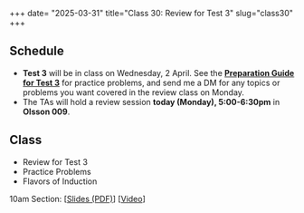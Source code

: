 +++
date= "2025-03-31"
title="Class 30: Review for Test 3"
slug="class30"
+++

## Schedule

- **Test 3** will be in class on Wednesday, 2 April. See the 
[**Preparation Guide for Test 3**](/docs/preptest3.pdf) for practice problems, and send me a DM for any topics or problems you want covered in the review class on Monday.
- The TAs will hold a review session **today (Monday), 5:00-6:30pm** in **Olsson 009**.

## Class

- Review for Test 3
- Practice Problems
- Flavors of Induction

10am Section: [[Slides (PDF)](https://www.dropbox.com/scl/fi/9ysfnm0dohknnide6wzhu/cs2120-class30-dave.pdf?rlkey=83omsv0ztc8efcu5jjwpl41kj&dl=0)] [[Video](https://uva.hosted.panopto.com/Panopto/Pages/Viewer.aspx?id=5ff5c5b0-bdc3-4610-b492-b2b100e68920)]  
<!-- 2pm Section: [[Slides (PDF)](https://virginia.box.com/s/t3z8rzr227f0j68l9nuge86oys10q7h6)] [[Video](https://uva.hosted.panopto.com/Panopto/Pages/Viewer.aspx?id=080a7043-27b3-4aef-8f8f-b2ae0128f1be)]
-->